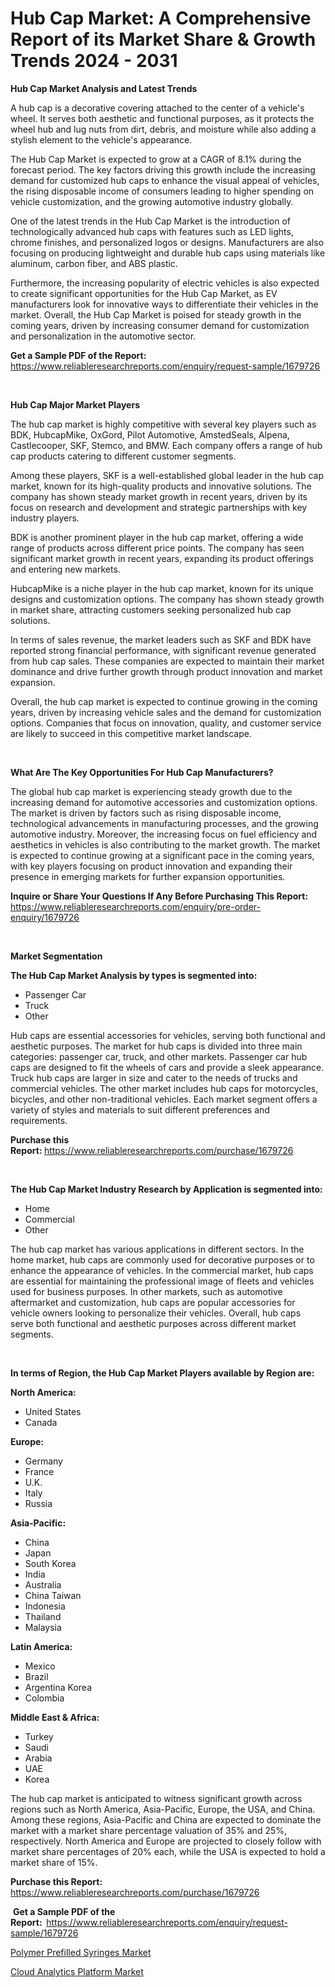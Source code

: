 <p><h1>Hub Cap Market: A Comprehensive Report of its Market Share & Growth Trends 2024 - 2031</h1></p><p><strong>Hub Cap Market Analysis and Latest Trends</strong></p>
<p><p>A hub cap is a decorative covering attached to the center of a vehicle's wheel. It serves both aesthetic and functional purposes, as it protects the wheel hub and lug nuts from dirt, debris, and moisture while also adding a stylish element to the vehicle's appearance.</p><p>The Hub Cap Market is expected to grow at a CAGR of 8.1% during the forecast period. The key factors driving this growth include the increasing demand for customized hub caps to enhance the visual appeal of vehicles, the rising disposable income of consumers leading to higher spending on vehicle customization, and the growing automotive industry globally.</p><p>One of the latest trends in the Hub Cap Market is the introduction of technologically advanced hub caps with features such as LED lights, chrome finishes, and personalized logos or designs. Manufacturers are also focusing on producing lightweight and durable hub caps using materials like aluminum, carbon fiber, and ABS plastic.</p><p>Furthermore, the increasing popularity of electric vehicles is also expected to create significant opportunities for the Hub Cap Market, as EV manufacturers look for innovative ways to differentiate their vehicles in the market. Overall, the Hub Cap Market is poised for steady growth in the coming years, driven by increasing consumer demand for customization and personalization in the automotive sector.</p></p>
<p><strong>Get a Sample PDF of the Report:&nbsp;</strong> <a href="https://www.reliableresearchreports.com/enquiry/request-sample/1679726">https://www.reliableresearchreports.com/enquiry/request-sample/1679726</a></p>
<p>&nbsp;</p>
<p><strong>Hub Cap Major Market Players</strong></p>
<p><p>The hub cap market is highly competitive with several key players such as BDK, HubcapMike, OxGord, Pilot Automotive, AmstedSeals, Alpena, Castlecooper, SKF, Stemco, and BMW. Each company offers a range of hub cap products catering to different customer segments.</p><p>Among these players, SKF is a well-established global leader in the hub cap market, known for its high-quality products and innovative solutions. The company has shown steady market growth in recent years, driven by its focus on research and development and strategic partnerships with key industry players.</p><p>BDK is another prominent player in the hub cap market, offering a wide range of products across different price points. The company has seen significant market growth in recent years, expanding its product offerings and entering new markets.</p><p>HubcapMike is a niche player in the hub cap market, known for its unique designs and customization options. The company has shown steady growth in market share, attracting customers seeking personalized hub cap solutions.</p><p>In terms of sales revenue, the market leaders such as SKF and BDK have reported strong financial performance, with significant revenue generated from hub cap sales. These companies are expected to maintain their market dominance and drive further growth through product innovation and market expansion.</p><p>Overall, the hub cap market is expected to continue growing in the coming years, driven by increasing vehicle sales and the demand for customization options. Companies that focus on innovation, quality, and customer service are likely to succeed in this competitive market landscape.</p></p>
<p>&nbsp;</p>
<p><strong>What Are The Key Opportunities For Hub Cap Manufacturers?</strong></p>
<p><p>The global hub cap market is experiencing steady growth due to the increasing demand for automotive accessories and customization options. The market is driven by factors such as rising disposable income, technological advancements in manufacturing processes, and the growing automotive industry. Moreover, the increasing focus on fuel efficiency and aesthetics in vehicles is also contributing to the market growth. The market is expected to continue growing at a significant pace in the coming years, with key players focusing on product innovation and expanding their presence in emerging markets for further expansion opportunities.</p></p>
<p><strong>Inquire or Share Your Questions If Any Before Purchasing This Report:</strong> <a href="https://www.reliableresearchreports.com/enquiry/pre-order-enquiry/1679726">https://www.reliableresearchreports.com/enquiry/pre-order-enquiry/1679726</a></p>
<p>&nbsp;</p>
<p><strong>Market Segmentation</strong></p>
<p><strong>The Hub Cap Market Analysis by types is segmented into:</strong></p>
<p><ul><li>Passenger Car</li><li>Truck</li><li>Other</li></ul></p>
<p><p>Hub caps are essential accessories for vehicles, serving both functional and aesthetic purposes. The market for hub caps is divided into three main categories: passenger car, truck, and other markets. Passenger car hub caps are designed to fit the wheels of cars and provide a sleek appearance. Truck hub caps are larger in size and cater to the needs of trucks and commercial vehicles. The other market includes hub caps for motorcycles, bicycles, and other non-traditional vehicles. Each market segment offers a variety of styles and materials to suit different preferences and requirements.</p></p>
<p><strong>Purchase this Report:&nbsp;</strong><a href="https://www.reliableresearchreports.com/purchase/1679726">https://www.reliableresearchreports.com/purchase/1679726</a></p>
<p>&nbsp;</p>
<p><strong>The Hub Cap Market Industry Research by Application is segmented into:</strong></p>
<p><ul><li>Home</li><li>Commercial</li><li>Other</li></ul></p>
<p><p>The hub cap market has various applications in different sectors. In the home market, hub caps are commonly used for decorative purposes or to enhance the appearance of vehicles. In the commercial market, hub caps are essential for maintaining the professional image of fleets and vehicles used for business purposes. In other markets, such as automotive aftermarket and customization, hub caps are popular accessories for vehicle owners looking to personalize their vehicles. Overall, hub caps serve both functional and aesthetic purposes across different market segments.</p></p>
<p>&nbsp;</p>
<p><strong>In terms of Region, the Hub Cap Market Players available by Region are:</strong></p>
<p>
    <p> <strong> North America: </strong>
        <ul>
            <li>United States</li>
            <li>Canada</li>
        </ul>
        </p> 
    <p> <strong> Europe: </strong>
        <ul>
            <li>Germany</li>
            <li>France</li>
            <li>U.K.</li>
            <li>Italy</li>
            <li>Russia</li>
        </ul>
        </p> 
    <p> <strong> Asia-Pacific: </strong>
        <ul>
            <li>China</li>
            <li>Japan</li>
            <li>South Korea</li>
            <li>India</li>
            <li>Australia</li>
            <li>China Taiwan</li>
            <li>Indonesia</li>
            <li>Thailand</li>
            <li>Malaysia</li>
        </ul>
        </p> 
    <p> <strong> Latin America: </strong>
        <ul>
            <li>Mexico</li>
            <li>Brazil</li>
            <li>Argentina Korea</li>
            <li>Colombia</li>
        </ul>
        </p> 
    <p> <strong> Middle East & Africa: </strong>
        <ul>
            <li>Turkey</li>
            <li>Saudi</li>
            <li>Arabia</li>
            <li>UAE</li>
            <li>Korea</li>
        </ul>
    </p>
    </p>
<p><p>The hub cap market is anticipated to witness significant growth across regions such as North America, Asia-Pacific, Europe, the USA, and China. Among these regions, Asia-Pacific and China are expected to dominate the market with a market share percentage valuation of 35% and 25%, respectively. North America and Europe are projected to closely follow with market share percentages of 20% each, while the USA is expected to hold a market share of 15%.</p></p>
<p><strong>Purchase this Report: </strong><a href="https://www.reliableresearchreports.com/purchase/1679726">https://www.reliableresearchreports.com/purchase/1679726</a></p>
<p>&nbsp;<strong>Get a Sample PDF of the Report:&nbsp;&nbsp;</strong><a href="https://www.reliableresearchreports.com/enquiry/request-sample/1679726">https://www.reliableresearchreports.com/enquiry/request-sample/1679726</a></p>
<p><strong></strong></p>
<p><p><a href="https://github.com/khansimonweber1lqujlwoz15d/Market-Research-Report-List-1/blob/main/polymer-prefilled-syringes-market.md">Polymer Prefilled Syringes Market</a></p><p><a href="https://github.com/Sherrillcrooksxa8i18ucf2m/Market-Research-Report-List-1/blob/main/cloud-analytics-platform-market.md">Cloud Analytics Platform Market</a></p></p>